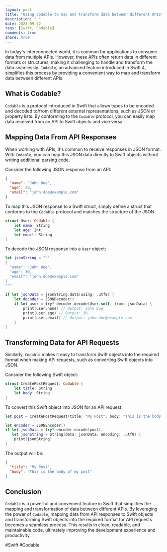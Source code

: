 ```yaml
---
layout: post
title: "Using Codable to map and transform data between different APIs"
description: " "
date: 2023-09-22
tags: [Swift, Codable]
comments: true
share: true
---
```


In today's interconnected world, it is common for applications to consume data from multiple APIs. However, these APIs often return data in different formats or structures, making it challenging to handle and transform the data seamlessly. `Codable`, an advanced feature introduced in Swift 4, simplifies this process by providing a convenient way to map and transform data between different APIs.

## What is Codable?

`Codable` is a protocol introduced in Swift that allows types to be encoded and decoded to/from different external representations, such as JSON or property lists. By conforming to the `Codable` protocol, you can easily map data received from an API to Swift objects and vice versa.

## Mapping Data From API Responses

When working with APIs, it's common to receive responses in JSON format. With `Codable`, you can map this JSON data directly to Swift objects without writing additional parsing code.

Consider the following JSON response from an API:

```json
{
  "name": "John Doe",
  "age": 30,
  "email": "john.doe@example.com"
}
```

To map this JSON response to a Swift struct, simply define a struct that conforms to the `Codable` protocol and matches the structure of the JSON:

```swift
struct User: Codable {
    let name: String
    let age: Int
    let email: String
}
```

To decode the JSON response into a `User` object:

```swift
let jsonString = """
{
  "name": "John Doe",
  "age": 30,
  "email": "john.doe@example.com"
}
"""

if let jsonData = jsonString.data(using: .utf8) {
    let decoder = JSONDecoder()
    if let user = try? decoder.decode(User.self, from: jsonData) {
        print(user.name) // Output: John Doe
        print(user.age) // Output: 30
        print(user.email) // Output: john.doe@example.com
    }
}
```

## Transforming Data for API Requests

Similarly, `Codable` makes it easy to transform Swift objects into the required format when making API requests, such as converting Swift objects into JSON.

Consider the following Swift object:

```swift
struct CreatePostRequest: Codable {
    let title: String
    let body: String
}
```

To convert this Swift object into JSON for an API request:

```swift
let post = CreatePostRequest(title: "My Post", body: "This is the body of my post")

let encoder = JSONEncoder()
if let jsonData = try? encoder.encode(post),
   let jsonString = String(data: jsonData, encoding: .utf8) {
    print(jsonString)
}
```

The output will be:

```json
{
  "title": "My Post",
  "body": "This is the body of my post"
}
```

## Conclusion

`Codable` is a powerful and convenient feature in Swift that simplifies the mapping and transformation of data between different APIs. By leveraging the power of `Codable`, mapping data from API responses to Swift objects and transforming Swift objects into the required format for API requests becomes a seamless process. This results in clean, readable, and maintainable code, ultimately improving the development experience and productivity.

#Swift #Codable